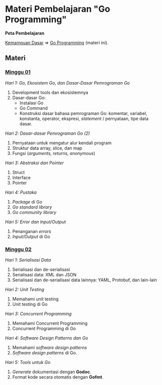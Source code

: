 # Materi Pembelajaran "Go Programming"


**Peta Pembelajaran**

[Kemampuan Dasar](../kemampuan-dasar.md) => [Go Programming](.) (materi ini).


## Materi

### [Minggu 01](isi/01.md)

*Hari 1: Go, Ekosistem Go, dan Dasar-Dasar Pemrograman Go*
1. Development tools dan ekosistemnya
2. Dasar-dasar Go: 
    * Instalasi Go
    * Go Command
    * Konstruksi dasar bahasa pemrograman Go: komentar, variabel, konstanta, operator, ekspresi, *statement* / pernyataan, tipe data dasar. 

*Hari 2: Dasar-dasar Pemrograman Go (2)*
1. Pernyataan untuk mengatur alur kendali program
2. Struktur data array, slice, dan map
3. Fungsi (*arguments, returns, anonymous*)

*Hari 3: Abstraksi dan Pointer*
1. Struct
2. Interface
3. Pointer

*Hari 4: Pustaka*
1. *Package* di Go
2. *Go standard library*
3. *Go community library*

*Hari 5: Error dan Input/Output*
1. Penanganan *errors*
2. *Input/Output* di Go

### [Minggu 02](isi/02.md)

*Hari 1: Serialisasi Data*
1. Serialisasi dan de-serialisasi
2. Serialisasi data: XML dan JSON
3. Serialisasi dan de-serialisasi data lainnya: YAML, Protobuf, dan lain-lain

*Hari 2: Unit Testing*
1. Memahami unit testing
2. Unit testing di Go

*Hari 3: Concurrent Programming*
1. Memahami Concurrent Programming
2. Concurrent Programming di Go

*Hari 4: Software Design Patterns dan Go*
1. Memahami *software design patterns*
2. *Software design patterns* di Go.

*Hari 5: Tools untuk Go*
1. *Generate* dokumentasi dengan **Godoc**.
2. Format kode secara otomatis dengan **Gofmt**.
